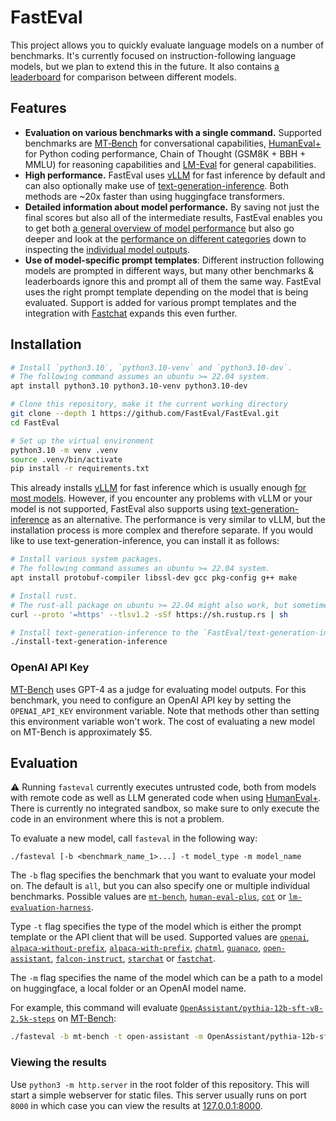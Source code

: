 # FastEval

This project allows you to quickly evaluate language models on a number of benchmarks. It's currently focused on instruction-following language models, but we plan to extend this in the future. It also contains [a leaderboard](https://fasteval.github.io/FastEval/) for comparison between different models.

## Features

- **Evaluation on various benchmarks with a single command.** Supported benchmarks are [MT‑Bench](https://arxiv.org/abs/2306.05685) for conversational capabilities, [HumanEval+](https://github.com/evalplus/evalplus) for Python coding performance, Chain of Thought (GSM8K + BBH + MMLU) for reasoning capabilities and [LM-Eval](https://github.com/EleutherAI/lm-evaluation-harness) for general capabilities.
- **High performance.** FastEval uses [vLLM](https://github.com/vllm-project/vllm) for fast inference by default and can also optionally make use of [text-generation-inference](https://github.com/huggingface/text-generation-inference). Both methods are ~20x faster than using huggingface transformers.
- **Detailed information about model performance.** By saving not just the final scores but also all of the intermediate results, FastEval enables you to get both [a general overview of model performance](https://fasteval.github.io/FastEval/) but also go deeper and look at the [performance on different categories](https://fasteval.github.io/FastEval/#?benchmark=mt-bench) down to inspecting the [individual model outputs](https://fasteval.github.io/FastEval/#?benchmark=cot&task=bbh/date_understanding&id=eb74c9e1-8836-4c3a-8f50-a25808d20eee).
- **Use of model-specific prompt templates**: Different instruction following models are prompted in different ways, but many other benchmarks & leaderboards ignore this and prompt all of them the same way. FastEval uses the right prompt template depending on the model that is being evaluated. Support is added for various prompt templates and the integration with [Fastchat](https://github.com/lm-sys/FastChat) expands this even further.

## Installation

```bash
# Install `python3.10`, `python3.10-venv` and `python3.10-dev`.
# The following command assumes an ubuntu >= 22.04 system.
apt install python3.10 python3.10-venv python3.10-dev

# Clone this repository, make it the current working directory
git clone --depth 1 https://github.com/FastEval/FastEval.git
cd FastEval

# Set up the virtual environment
python3.10 -m venv .venv
source .venv/bin/activate
pip install -r requirements.txt
```

This already installs [vLLM](https://github.com/vllm-project/vllm) for fast inference which is usually enough [for most models](https://vllm.readthedocs.io/en/latest/models/supported_models.html). However, if you encounter any problems with vLLM or your model is not supported, FastEval also supports using [text-generation-inference](https://github.com/huggingface/text-generation-inference) as an alternative. The performance is very similar to vLLM, but the installation process is more complex and therefore separate. If you would like to use text-generation-inference, you can install it as follows:

```bash
# Install various system packages.
# The following command assumes an ubuntu >= 22.04 system.
apt install protobuf-compiler libssl-dev gcc pkg-config g++ make

# Install rust.
# The rust-all package on ubuntu >= 22.04 might also work, but sometimes a newer version is required.
curl --proto '=https' --tlsv1.2 -sSf https://sh.rustup.rs | sh

# Install text-generation-inference to the `FastEval/text-generation-inference` folder.
./install-text-generation-inference
```

### OpenAI API Key

[MT-Bench](https://arxiv.org/abs/2306.05685) uses GPT-4 as a judge for evaluating model outputs. For this benchmark, you need to configure an OpenAI API key by setting the `OPENAI_API_KEY` environment variable. Note that methods other than setting this environment variable won't work. The cost of evaluating a new model on MT-Bench is approximately $5.

## Evaluation

⚠️ Running `fasteval` currently executes untrusted code, both from models with remote code as well as LLM generated code when using [HumanEval+](https://github.com/evalplus/evalplus). There is currently no integrated sandbox, so make sure to only execute the code in an environment where this is not a problem.

To evaluate a new model, call `fasteval` in the following way:
```
./fasteval [-b <benchmark_name_1>...] -t model_type -m model_name
````

The `-b` flag specifies the benchmark that you want to evaluate your model on. The default is `all`, but you can also specify one or multiple individual benchmarks. Possible values are [`mt-bench`](https://fasteval.github.io/FastEval/#?benchmark=mt-bench), [`human-eval-plus`](https://fasteval.github.io/FastEval/#?benchmark=human-eval-plus), [`cot`](https://fasteval.github.io/FastEval/#?benchmark=cot) or [`lm-evaluation-harness`](https://fasteval.github.io/FastEval/#?benchmark=lm-evaluation-harness).

Type `-t` flag specifies the type of the model which is either the prompt template or the API client that will be used. Supported values are [`openai`](https://github.com/FastEval/FastEval/blob/main/evaluation/models/open_ai.py), [`alpaca-without-prefix`](https://github.com/FastEval/FastEval/blob/main/evaluation/models/alpaca_without_prefix.py), [`alpaca-with-prefix`](https://github.com/FastEval/FastEval/blob/main/evaluation/models/alpaca_with_prefix.py), [`chatml`](https://github.com/FastEval/FastEval/blob/main/evaluation/models/chatml.py), [`guanaco`](https://github.com/FastEval/FastEval/blob/main/evaluation/models/guanaco.py), [`open-assistant`](https://github.com/FastEval/FastEval/blob/main/evaluation/models/open_assistant.py), [`falcon-instruct`](https://github.com/FastEval/FastEval/blob/main/evaluation/models/falcon_instruct.py), [`starchat`](https://github.com/FastEval/FastEval/blob/main/evaluation/models/starchat.py) or [`fastchat`](https://github.com/FastEval/FastEval/blob/main/evaluation/models/fastchat.py).

The `-m` flag specifies the name of the model which can be a path to a model on huggingface, a local folder or an OpenAI model name.

For example, this command will evaluate [`OpenAssistant/pythia-12b-sft-v8-2.5k-steps`](https://huggingface.co/OpenAssistant/pythia-12b-sft-v8-2.5k-steps) on [MT-Bench](https://fasteval.github.io/FastEval/#?benchmark=mt-bench):
```bash
./fasteval -b mt-bench -t open-assistant -m OpenAssistant/pythia-12b-sft-v8-2.5k-steps`
```

### Viewing the results

Use `python3 -m http.server` in the root folder of this repository.
This will start a simple webserver for static files.
This server usually runs on port `8000` in which case you can view the results at [127.0.0.1:8000](http://127.0.0.1:8000).
